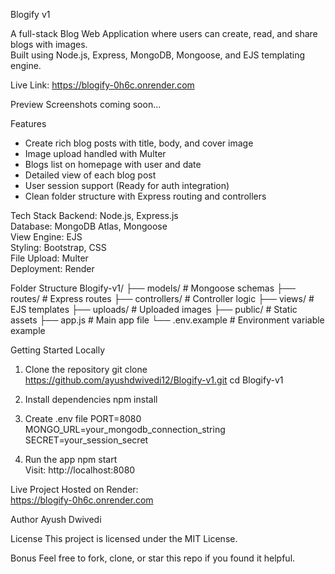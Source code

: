 Blogify v1

A full-stack Blog Web Application where users can create, read, and share blogs with images.  
Built using Node.js, Express, MongoDB, Mongoose, and EJS templating engine.

Live Link: https://blogify-0h6c.onrender.com

Preview
Screenshots coming soon...

Features
- Create rich blog posts with title, body, and cover image
- Image upload handled with Multer
- Blogs list on homepage with user and date
- Detailed view of each blog post
- User session support (Ready for auth integration)
- Clean folder structure with Express routing and controllers

Tech Stack
Backend: Node.js, Express.js  
Database: MongoDB Atlas, Mongoose  
View Engine: EJS  
Styling: Bootstrap, CSS  
File Upload: Multer  
Deployment: Render

Folder Structure
Blogify-v1/
├── models/              # Mongoose schemas
├── routes/              # Express routes
├── controllers/         # Controller logic
├── views/               # EJS templates
├── uploads/             # Uploaded images
├── public/              # Static assets
├── app.js               # Main app file
└── .env.example         # Environment variable example

Getting Started Locally

1. Clone the repository
git clone https://github.com/ayushdwivedi12/Blogify-v1.git
cd Blogify-v1

2. Install dependencies
npm install

3. Create .env file
PORT=8080  
MONGO_URL=your_mongodb_connection_string  
SECRET=your_session_secret

4. Run the app
npm start  
Visit: http://localhost:8080

Live Project
Hosted on Render:  
https://blogify-0h6c.onrender.com

Author
Ayush Dwivedi 

License
This project is licensed under the MIT License.

Bonus
Feel free to fork, clone, or star this repo if you found it helpful.
